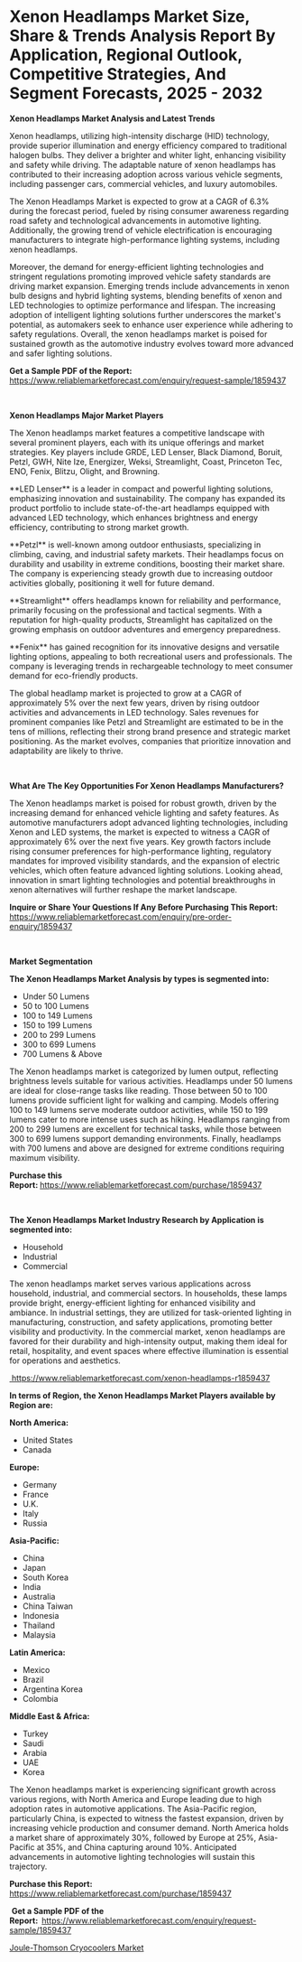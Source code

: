 <p><h1>Xenon Headlamps Market Size, Share & Trends Analysis Report By Application, Regional Outlook, Competitive Strategies, And Segment Forecasts, 2025 - 2032</h1></p><p><strong>Xenon Headlamps Market Analysis and Latest Trends</strong></p>
<p><p>Xenon headlamps, utilizing high-intensity discharge (HID) technology, provide superior illumination and energy efficiency compared to traditional halogen bulbs. They deliver a brighter and whiter light, enhancing visibility and safety while driving. The adaptable nature of xenon headlamps has contributed to their increasing adoption across various vehicle segments, including passenger cars, commercial vehicles, and luxury automobiles.</p><p>The Xenon Headlamps Market is expected to grow at a CAGR of 6.3% during the forecast period, fueled by rising consumer awareness regarding road safety and technological advancements in automotive lighting. Additionally, the growing trend of vehicle electrification is encouraging manufacturers to integrate high-performance lighting systems, including xenon headlamps.</p><p>Moreover, the demand for energy-efficient lighting technologies and stringent regulations promoting improved vehicle safety standards are driving market expansion. Emerging trends include advancements in xenon bulb designs and hybrid lighting systems, blending benefits of xenon and LED technologies to optimize performance and lifespan. The increasing adoption of intelligent lighting solutions further underscores the market's potential, as automakers seek to enhance user experience while adhering to safety regulations. Overall, the xenon headlamps market is poised for sustained growth as the automotive industry evolves toward more advanced and safer lighting solutions.</p></p>
<p><strong>Get a Sample PDF of the Report:&nbsp;</strong> <a href="https://www.reliablemarketforecast.com/enquiry/request-sample/1859437?utm_campaign=3307&utm_medium=2&utm_source=Github&utm_content=ia&utm_term=30032025&utm_id=xenon-headlamps">https://www.reliablemarketforecast.com/enquiry/request-sample/1859437</a></p>
<p>&nbsp;</p>
<p><strong>Xenon Headlamps Major Market Players</strong></p>
<p><p>The Xenon headlamps market features a competitive landscape with several prominent players, each with its unique offerings and market strategies. Key players include GRDE, LED Lenser, Black Diamond, Boruit, Petzl, GWH, Nite Ize, Energizer, Weksi, Streamlight, Coast, Princeton Tec, ENO, Fenix, Blitzu, Olight, and Browning.</p><p>**LED Lenser** is a leader in compact and powerful lighting solutions, emphasizing innovation and sustainability. The company has expanded its product portfolio to include state-of-the-art headlamps equipped with advanced LED technology, which enhances brightness and energy efficiency, contributing to strong market growth. </p><p>**Petzl** is well-known among outdoor enthusiasts, specializing in climbing, caving, and industrial safety markets. Their headlamps focus on durability and usability in extreme conditions, boosting their market share. The company is experiencing steady growth due to increasing outdoor activities globally, positioning it well for future demand.</p><p>**Streamlight** offers headlamps known for reliability and performance, primarily focusing on the professional and tactical segments. With a reputation for high-quality products, Streamlight has capitalized on the growing emphasis on outdoor adventures and emergency preparedness.</p><p>**Fenix** has gained recognition for its innovative designs and versatile lighting options, appealing to both recreational users and professionals. The company is leveraging trends in rechargeable technology to meet consumer demand for eco-friendly products.</p><p>The global headlamp market is projected to grow at a CAGR of approximately 5% over the next few years, driven by rising outdoor activities and advancements in LED technology. Sales revenues for prominent companies like Petzl and Streamlight are estimated to be in the tens of millions, reflecting their strong brand presence and strategic market positioning. As the market evolves, companies that prioritize innovation and adaptability are likely to thrive.</p></p>
<p>&nbsp;</p>
<p><strong>What Are The Key Opportunities For Xenon Headlamps Manufacturers?</strong></p>
<p><p>The Xenon headlamps market is poised for robust growth, driven by the increasing demand for enhanced vehicle lighting and safety features. As automotive manufacturers adopt advanced lighting technologies, including Xenon and LED systems, the market is expected to witness a CAGR of approximately 6% over the next five years. Key growth factors include rising consumer preferences for high-performance lighting, regulatory mandates for improved visibility standards, and the expansion of electric vehicles, which often feature advanced lighting solutions. Looking ahead, innovation in smart lighting technologies and potential breakthroughs in xenon alternatives will further reshape the market landscape.</p></p>
<p><strong>Inquire or Share Your Questions If Any Before Purchasing This Report:</strong> <a href="https://www.reliablemarketforecast.com/enquiry/pre-order-enquiry/1859437?utm_campaign=3307&utm_medium=2&utm_source=Github&utm_content=ia&utm_term=30032025&utm_id=xenon-headlamps">https://www.reliablemarketforecast.com/enquiry/pre-order-enquiry/1859437</a></p>
<p>&nbsp;</p>
<p><strong>Market Segmentation</strong></p>
<p><strong>The Xenon Headlamps Market Analysis by types is segmented into:</strong></p>
<p><ul><li>Under 50 Lumens</li><li>50 to 100 Lumens</li><li>100 to 149 Lumens</li><li>150 to 199 Lumens</li><li>200 to 299 Lumens</li><li>300 to 699 Lumens</li><li>700 Lumens & Above</li></ul></p>
<p><p>The Xenon headlamps market is categorized by lumen output, reflecting brightness levels suitable for various activities. Headlamps under 50 lumens are ideal for close-range tasks like reading. Those between 50 to 100 lumens provide sufficient light for walking and camping. Models offering 100 to 149 lumens serve moderate outdoor activities, while 150 to 199 lumens cater to more intense uses such as hiking. Headlamps ranging from 200 to 299 lumens are excellent for technical tasks, while those between 300 to 699 lumens support demanding environments. Finally, headlamps with 700 lumens and above are designed for extreme conditions requiring maximum visibility.</p></p>
<p><strong>Purchase this Report:&nbsp;</strong><a href="https://www.reliablemarketforecast.com/purchase/1859437?utm_campaign=3307&utm_medium=2&utm_source=Github&utm_content=ia&utm_term=30032025&utm_id=xenon-headlamps">https://www.reliablemarketforecast.com/purchase/1859437</a></p>
<p>&nbsp;</p>
<p><strong>The Xenon Headlamps Market Industry Research by Application is segmented into:</strong></p>
<p><ul><li>Household</li><li>Industrial</li><li>Commercial</li></ul></p>
<p><p>The xenon headlamps market serves various applications across household, industrial, and commercial sectors. In households, these lamps provide bright, energy-efficient lighting for enhanced visibility and ambiance. In industrial settings, they are utilized for task-oriented lighting in manufacturing, construction, and safety applications, promoting better visibility and productivity. In the commercial market, xenon headlamps are favored for their durability and high-intensity output, making them ideal for retail, hospitality, and event spaces where effective illumination is essential for operations and aesthetics.</p></p>
<p><a href="https://www.reliablemarketforecast.com/xenon-headlamps-r1859437?utm_campaign=3307&utm_medium=2&utm_source=Github&utm_content=ia&utm_term=30032025&utm_id=xenon-headlamps">&nbsp;https://www.reliablemarketforecast.com/xenon-headlamps-r1859437</a></p>
<p><strong>In terms of Region, the Xenon Headlamps Market Players available by Region are:</strong></p>
<p>
    <p> <strong> North America: </strong>
        <ul>
            <li>United States</li>
            <li>Canada</li>
        </ul>
        </p> 
    <p> <strong> Europe: </strong>
        <ul>
            <li>Germany</li>
            <li>France</li>
            <li>U.K.</li>
            <li>Italy</li>
            <li>Russia</li>
        </ul>
        </p> 
    <p> <strong> Asia-Pacific: </strong>
        <ul>
            <li>China</li>
            <li>Japan</li>
            <li>South Korea</li>
            <li>India</li>
            <li>Australia</li>
            <li>China Taiwan</li>
            <li>Indonesia</li>
            <li>Thailand</li>
            <li>Malaysia</li>
        </ul>
        </p> 
    <p> <strong> Latin America: </strong>
        <ul>
            <li>Mexico</li>
            <li>Brazil</li>
            <li>Argentina Korea</li>
            <li>Colombia</li>
        </ul>
        </p> 
    <p> <strong> Middle East & Africa: </strong>
        <ul>
            <li>Turkey</li>
            <li>Saudi</li>
            <li>Arabia</li>
            <li>UAE</li>
            <li>Korea</li>
        </ul>
    </p>
    </p>
<p><p>The Xenon headlamps market is experiencing significant growth across various regions, with North America and Europe leading due to high adoption rates in automotive applications. The Asia-Pacific region, particularly China, is expected to witness the fastest expansion, driven by increasing vehicle production and consumer demand. North America holds a market share of approximately 30%, followed by Europe at 25%, Asia-Pacific at 35%, and China capturing around 10%. Anticipated advancements in automotive lighting technologies will sustain this trajectory.</p></p>
<p><strong>Purchase this Report: </strong><a href="https://www.reliablemarketforecast.com/purchase/1859437?utm_campaign=3307&utm_medium=2&utm_source=Github&utm_content=ia&utm_term=30032025&utm_id=xenon-headlamps">https://www.reliablemarketforecast.com/purchase/1859437</a></p>
<p>&nbsp;<strong>Get a Sample PDF of the Report:&nbsp;&nbsp;</strong><a href="https://www.reliablemarketforecast.com/enquiry/request-sample/1859437?utm_campaign=3307&utm_medium=2&utm_source=Github&utm_content=ia&utm_term=30032025&utm_id=xenon-headlamps">https://www.reliablemarketforecast.com/enquiry/request-sample/1859437</a></p>
<p><strong></strong></p>
<p><p><a href="https://github.com/herakterroem/Market-Research-Report-List-1/blob/main/joule-thomson-cryocoolers-market.md?utm_campaign=3307&utm_medium=2&utm_source=Github&utm_content=ia&utm_term=30032025&utm_id=xenon-headlamps">Joule-Thomson Cryocoolers Market</a></p></p>